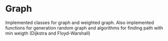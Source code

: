 # Graph

Implemented classes for graph and weighted graph. Also implemented functions for generation random graph and algorithms for finding path with min weigth (Dijkstra and Floyd-Warshall)
